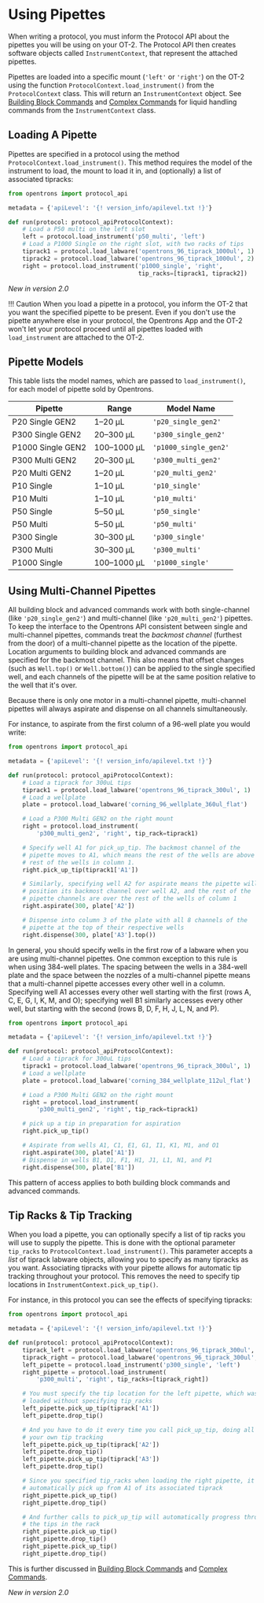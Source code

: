 # Using Pipettes

When writing a protocol, you must inform the Protocol API about the
pipettes you will be using on your OT-2. The Protocol API then creates
software objects called `InstrumentContext`, that represent the attached pipettes.

Pipettes are loaded into a specific mount (`'left'` or `'right'`) on the
OT-2 using the function `ProtocolContext.load_instrument()` from the `ProtocolContext` class.
This will return an `InstrumentContext` object. See [Building Block Commands](new_atomic_commands.md)
 and [Complex Commands](new_complex_commands.md) for liquid handling commands from the
`InstrumentContext` class.

## Loading A Pipette

Pipettes are specified in a protocol using the method
`ProtocolContext.load_instrument()`.
This method requires the model of the instrument to load, the mount to
load it in, and (optionally) a list of associated tipracks:

```python
from opentrons import protocol_api

metadata = {'apiLevel': '{! version_info/apilevel.txt !}'}

def run(protocol: protocol_apiProtocolContext):
    # Load a P50 multi on the left slot
    left = protocol.load_instrument('p50_multi', 'left')
    # Load a P1000 Single on the right slot, with two racks of tips
    tiprack1 = protocol.load_labware('opentrons_96_tiprack_1000ul', 1)
    tiprack2 = protocol.load_labware('opentrons_96_tiprack_1000ul', 2)
    right = protocol.load_instrument('p1000_single', 'right',
                                     tip_racks=[tiprack1, tiprack2])
```

_New in version 2.0_

!!! Caution
    When you load a pipette in a protocol, you inform the OT-2 that you want
    the specified pipette to be present. Even if you don't use the pipette
    anywhere else in your protocol, the Opentrons App and the OT-2 won't
    let your protocol proceed until all pipettes loaded with
    `load_instrument` are attached to the OT-2.

## Pipette Models

This table lists the model names, which are passed to
`load_instrument()`,
for each model of pipette sold by Opentrons.

| Pipette           | Range         | Model Name            |
| ----------------- | ------------- | --------------------- |
| P20 Single GEN2   | 1–20 µL     | `'p20_single_gen2'`   |
| P300 Single GEN2  | 20–300 µL   | `'p300_single_gen2'`  |
| P1000 Single GEN2 | 100–1000 µL | `'p1000_single_gen2'` |
| P300 Multi GEN2   | 20–300 µL     | `'p300_multi_gen2'`   |
| P20 Multi GEN2    | 1–20 µL       | `'p20_multi_gen2'`    |
| P10 Single        | 1–10 µL     | `'p10_single'`        |
| P10 Multi         | 1–10 µL     | `'p10_multi'`         |
| P50 Single        | 5–50 µL     | `'p50_single'`        |
| P50 Multi         | 5–50 µL     | `'p50_multi'`         |
| P300 Single       | 30–300 µL   | `'p300_single'`       |
| P300 Multi        | 30–300 µL   | `'p300_multi'`        |
| P1000 Single      | 100–1000 µL | `'p1000_single'`      |

## Using Multi-Channel Pipettes

All building block and advanced commands work with both single-channel
(like `'p20_single_gen2'`) and multi-channel (like `'p20_multi_gen2'`)
pipettes. To keep the interface to the Opentrons API consistent between
single and multi-channel pipettes, commands treat the *backmost channel*
(furthest from the door) of a multi-channel pipette as the location of
the pipette. Location arguments to building block and advanced commands
are specified for the backmost channel. This also means that offset
changes (such as `Well.top()` or `Well.bottom()`) can be applied to the
single specified well, and each channels of the pipette will be at the
same position relative to the well that it's over.

Because there is only one motor in a multi-channel pipette,
multi-channel pipettes will always aspirate and dispense on all channels
simultaneously.

For instance, to aspirate from the first column of a 96-well plate you
would write:

```python
from opentrons import protocol_api

metadata = {'apiLevel': '{! version_info/apilevel.txt !}'}

def run(protocol: protocol_apiProtocolContext):
    # Load a tiprack for 300uL tips
    tiprack1 = protocol.load_labware('opentrons_96_tiprack_300ul', 1)
    # Load a wellplate
    plate = protocol.load_labware('corning_96_wellplate_360ul_flat')

    # Load a P300 Multi GEN2 on the right mount
    right = protocol.load_instrument(
        'p300_multi_gen2', 'right', tip_rack=tiprack1)

    # Specify well A1 for pick_up_tip. The backmost channel of the
    # pipette moves to A1, which means the rest of the wells are above the
    # rest of the wells in column 1.
    right.pick_up_tip(tiprack1['A1'])

    # Similarly, specifying well A2 for aspirate means the pipette will
    # position its backmost channel over well A2, and the rest of the
    # pipette channels are over the rest of the wells of column 1
    right.aspirate(300, plate['A2'])

    # Dispense into column 3 of the plate with all 8 channels of the
    # pipette at the top of their respective wells
    right.dispense(300, plate['A3'].top())
```

In general, you should specify wells in the first row of a labware when
you are using multi-channel pipettes. One common exception to this rule
is when using 384-well plates. The spacing between the wells in a
384-well plate and the space between the nozzles of a multi-channel
pipette means that a multi-channel pipette accesses every other well in
a column. Specifying well A1 accesses every other well starting with the
first (rows A, C, E, G, I, K, M, and O); specifying well B1 similarly
accesses every other well, but starting with the second (rows B, D, F,
H, J, L, N, and P).

```python
from opentrons import protocol_api

metadata = {'apiLevel': '{! version_info/apilevel.txt !}'}

def run(protocol: protocol_apiProtocolContext):
    # Load a tiprack for 300uL tips
    tiprack1 = protocol.load_labware('opentrons_96_tiprack_300ul', 1)
    # Load a wellplate
    plate = protocol.load_labware('corning_384_wellplate_112ul_flat')

    # Load a P300 Multi GEN2 on the right mount
    right = protocol.load_instrument(
        'p300_multi_gen2', 'right', tip_rack=tiprack1)

    # pick up a tip in preparation for aspiration
    right.pick_up_tip()

    # Aspirate from wells A1, C1, E1, G1, I1, K1, M1, and O1
    right.aspirate(300, plate['A1'])
    # Dispense in wells B1, D1, F1, H1, J1, L1, N1, and P1
    right.dispense(300, plate['B1'])
```

This pattern of access applies to both building block commands and
advanced commands.



## Tip Racks & Tip Tracking

When you load a pipette, you can optionally specify a list of tip racks
you will use to supply the pipette. This is done with the optional
parameter `tip_racks` to
`ProtocolContext.load_instrument()`.
This parameter accepts a *list* of tiprack labware objects, allowing you
to specify as many tipracks as you want. Associating tipracks with your
pipette allows for automatic tip tracking throughout your protocol. This
removes the need to specify tip locations in
`InstrumentContext.pick_up_tip()`.

For instance, in this protocol you can see the effects of specifying
tipracks:

```python
from opentrons import protocol_api

metadata = {'apiLevel': '{! version_info/apilevel.txt !}'}

def run(protocol: protocol_apiProtocolContext):
    tiprack_left = protocol.load_labware('opentrons_96_tiprack_300ul', '1')
    tiprack_right = protocol.load_labware('opentrons_96_tiprack_300ul', '2')
    left_pipette = protocol.load_instrument('p300_single', 'left')
    right_pipette = protocol.load_instrument(
        'p300_multi', 'right', tip_racks=[tiprack_right])

    # You must specify the tip location for the left pipette, which was
    # loaded without specifying tip_racks
    left_pipette.pick_up_tip(tiprack['A1'])
    left_pipette.drop_tip()

    # And you have to do it every time you call pick_up_tip, doing all
    # your own tip tracking
    left_pipette.pick_up_tip(tiprack['A2'])
    left_pipette.drop_tip()
    left_pipette.pick_up_tip(tiprack['A3'])
    left_pipette.drop_tip()

    # Since you specified tip_racks when loading the right pipette, it will
    # automatically pick up from A1 of its associated tiprack
    right_pipette.pick_up_tip()
    right_pipette.drop_tip()

    # And further calls to pick_up_tip will automatically progress through
    # the tips in the rack
    right_pipette.pick_up_tip()
    right_pipette.drop_tip()
    right_pipette.pick_up_tip()
    right_pipette.drop_tip()
```

This is further discussed in [Building Block Commands](new_atomic_commands.md) and [Complex Commands](new_complex_commands.md).

_New in version 2.0_

